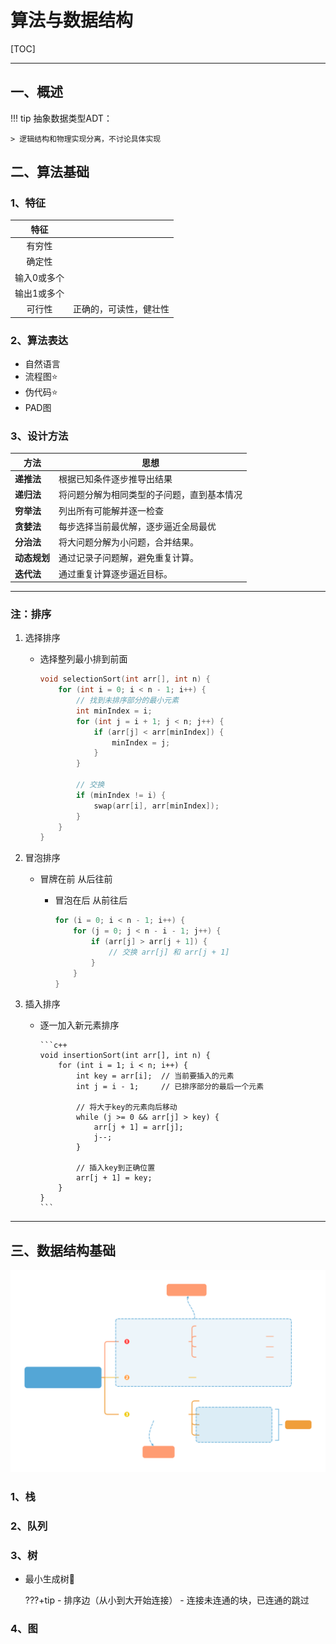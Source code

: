 <h1>
    算法与数据结构
</h1>

[TOC]


---

## 一、概述

!!! tip
	抽象数据类型ADT：
	
	> 逻辑结构和物理实现分离，不讨论具体实现

## 二、算法基础
### 1、特征

| 特征     |  |
| :----: | ------ |
| 有穷性    |  |
| 确定性    |  |
| 输入0或多个 |  |
| 输出1或多个 |  |
| 可行性    | 正确的，可读性，健壮性 |


### 2、算法表达

- 自然语言
- 流程图⭐
- 伪代码⭐
- PAD图

### 3、设计方法

| 方法         | 思想                                       |
| ------------ | ------------------------------------------ |
| **递推法**   | 根据已知条件逐步推导出结果                 |
| **递归法**   | 将问题分解为相同类型的子问题，直到基本情况 |
| **穷举法**   | 列出所有可能解并逐一检查                   |
| **贪婪法**   | 每步选择当前最优解，逐步逼近全局最优       |
| **分治法**   | 将大问题分解为小问题，合并结果。           |
| **动态规划** | 通过记录子问题解，避免重复计算。           |
| **迭代法**   | 通过重复计算逐步逼近目标。                 |

---

### 注：排序
1. 选择排序

     - 选择整列最小排到前面

		```c++
		void selectionSort(int arr[], int n) {
		    for (int i = 0; i < n - 1; i++) {
		        // 找到未排序部分的最小元素
		        int minIndex = i;
		        for (int j = i + 1; j < n; j++) {
		            if (arr[j] < arr[minIndex]) {
		                minIndex = j;
		            }
		        }
		
		        // 交换
		        if (minIndex != i) {
		            swap(arr[i], arr[minIndex]);
		        }
		    }
		}
		```




2. 冒泡排序

     - 冒牌在前 从后往前

       - 冒泡在后 从前往后
     
         ```c++
         for (i = 0; i < n - 1; i++) {
             for (j = 0; j < n - i - 1; j++) {
                 if (arr[j] > arr[j + 1]) {
                     // 交换 arr[j] 和 arr[j + 1]
                 }
             }
         }
         ```


3. 插入排序 
	- 逐一加入新元素排序

          ```c++
          void insertionSort(int arr[], int n) {
              for (int i = 1; i < n; i++) {
                  int key = arr[i];  // 当前要插入的元素
                  int j = i - 1;     // 已排序部分的最后一个元素
	       
                  // 将大于key的元素向后移动
                  while (j >= 0 && arr[j] > key) {
                      arr[j + 1] = arr[j];
                      j--;
                  }
		       
                  // 插入key到正确位置
                  arr[j + 1] = key;
              }
          }
          ```
   
   


---
## 三、数据结构基础

![数据结构三要素.svg](../assets/images/DSA/ThreeEle.svg)

### 1、栈

### 2、队列

### 3、树

- 最小生成树🌳
  
  	???+tip
		  - 排序边（从小到大开始连接）
		- 连接未连通的块，已连通的跳过

### 4、图